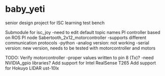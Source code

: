 # baby_yeti
senior design project for ISC learning test bench

Submodule for isc_joy
  -need to edit default topic names
PI controller based on ROS PI node
Sabertooth_2x12_motorcontroller
  -supports different communication protocols
  -python
  -analog version: not working
  -serial version: new version, needs to be tested with motorcontroller and motors

TODO:
Verify motorcontroller
  -proper values written to pin 8 (Tx)?
  -need NVIDIA_gpio libraries?
Add support for Intel RealSense T265
Add support for Hokuyo LIDAR ust-10lx

